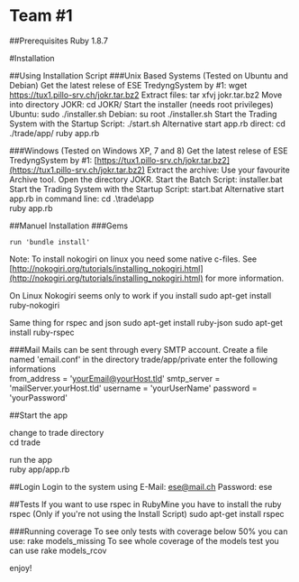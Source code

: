 Team #1
===============
##Prerequisites
    Ruby 1.8.7

#Installation

##Using Installation Script
###Unix Based Systems (Tested on Ubuntu and Debian)
Get the latest relese of ESE TredyngSystem by #1:
    wget https://tux1.pillo-srv.ch/jokr.tar.bz2
Extract files:
    tar xfvj jokr.tar.bz2
Move into directory JOKR:
    cd JOKR/
Start the installer (needs root privileges)
  Ubuntu:
    sudo ./installer.sh
  Debian:
    su root
    ./installer.sh
Start the Trading System with the Startup Script:
    ./start.sh
  Alternative start app.rb direct:
    cd ./trade/app/
    ruby app.rb

###Windows (Tested on Windows XP, 7 and 8)
Get the latest relese of ESE TredyngSystem by #1:
    [https://tux1.pillo-srv.ch/jokr.tar.bz2](https://tux1.pillo-srv.ch/jokr.tar.bz2)
Extract the archive:
    Use your favourite Archive tool.
Open the directory JOKR.
Start the Batch Script:
    installer.bat
Start the Trading System with the Startup Script:
    start.bat
  Alternative start app.rb in command line:
    cd .\trade\app\
    ruby app.rb


##Manuel Installation
###Gems

    run 'bundle install'

Note: To install nokogiri on linux you need some native c-files. See
[http://nokogiri.org/tutorials/installing_nokogiri.html](http://nokogiri.org/tutorials/installing_nokogiri.html) for more information.

On Linux Nokogiri seems only to work if you install
    sudo apt-get install ruby-nokogiri

Same thing for rspec and json
    sudo apt-get install ruby-json
    sudo apt-get install ruby-rspec

###Mail
Mails can be sent through every SMTP account.
Create a file named 'email.conf' in the directory trade/app/private
enter the following informations  
    from_address = 'yourEmail@yourHost.tld'
    smtp_server = 'mailServer.yourHost.tld'
    username = 'yourUserName'
    password = 'yourPassword'
  
##Start the app

change to trade directory  
    cd trade
  
run the app  
    ruby app/app.rb

##Login
Login to the system using
E-Mail: ese@mail.ch
Password: ese

##Tests
If you want to use rspec in RubyMine you have to install the ruby rspec (Only if you're not using the Install Script)
    sudo apt-get install rspec

###Running coverage
To see only tests with coverage below 50% you can use:
    rake models_missing
To see whole coverage of the models test you can use
    rake models_rcov

enjoy!